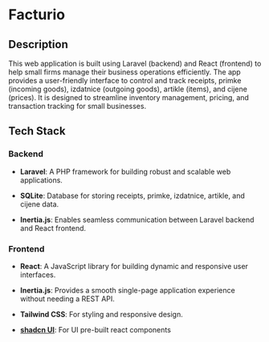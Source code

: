 
# Facturio
## Description
This web application is built using Laravel (backend) and React (frontend) to help small firms manage their business operations efficiently. The app provides a user-friendly interface to control and track receipts, primke (incoming goods), izdatnice (outgoing goods), artikle (items), and cijene (prices). It is designed to streamline inventory management, pricing, and transaction tracking for small businesses.

## Tech Stack

### Backend
- **Laravel**: A PHP framework for building robust and scalable web applications.

- **SQLite**: Database for storing receipts, primke, izdatnice, artikle, and cijene data.

- **Inertia.js**: Enables seamless communication between Laravel backend and React frontend.

### Frontend
- **React**: A JavaScript library for building dynamic and responsive user interfaces.

- **Inertia.js**: Provides a smooth single-page application experience without needing a REST API.

- **Tailwind CSS**: For styling and responsive design.

- **[shadcn UI](https://ui.shadcn.com/)**: For UI pre-built react components
